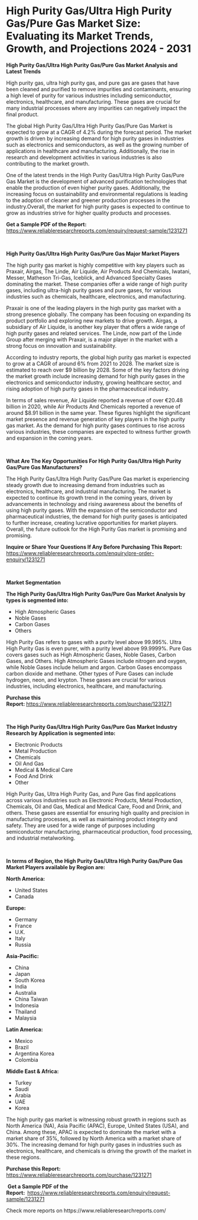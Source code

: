 <p><h1>High Purity Gas/Ultra High Purity Gas/Pure Gas Market Size: Evaluating its Market Trends, Growth, and Projections 2024 - 2031</h1></p><p><strong>High Purity Gas/Ultra High Purity Gas/Pure Gas Market Analysis and Latest Trends</strong></p>
<p><p>High purity gas, ultra high purity gas, and pure gas are gases that have been cleaned and purified to remove impurities and contaminants, ensuring a high level of purity for various industries including semiconductor, electronics, healthcare, and manufacturing. These gases are crucial for many industrial processes where any impurities can negatively impact the final product.</p><p>The global High Purity Gas/Ultra High Purity Gas/Pure Gas Market is expected to grow at a CAGR of 4.2% during the forecast period. The market growth is driven by increasing demand for high purity gases in industries such as electronics and semiconductors, as well as the growing number of applications in healthcare and manufacturing. Additionally, the rise in research and development activities in various industries is also contributing to the market growth.</p><p>One of the latest trends in the High Purity Gas/Ultra High Purity Gas/Pure Gas Market is the development of advanced purification technologies that enable the production of even higher purity gases. Additionally, the increasing focus on sustainability and environmental regulations is leading to the adoption of cleaner and greener production processes in the industry.Overall, the market for high purity gases is expected to continue to grow as industries strive for higher quality products and processes.</p></p>
<p><strong>Get a Sample PDF of the Report:&nbsp;</strong> <a href="https://www.reliableresearchreports.com/enquiry/request-sample/1231271">https://www.reliableresearchreports.com/enquiry/request-sample/1231271</a></p>
<p>&nbsp;</p>
<p><strong>High Purity Gas/Ultra High Purity Gas/Pure Gas Major Market Players</strong></p>
<p><p>The high purity gas market is highly competitive with key players such as Praxair, Airgas, The Linde, Air Liquide, Air Products And Chemicals, Iwatani, Messer, Matheson Tri-Gas, Iceblick, and Advanced Specialty Gases dominating the market. These companies offer a wide range of high purity gases, including ultra-high purity gases and pure gases, for various industries such as chemicals, healthcare, electronics, and manufacturing.</p><p>Praxair is one of the leading players in the high purity gas market with a strong presence globally. The company has been focusing on expanding its product portfolio and exploring new markets to drive growth. Airgas, a subsidiary of Air Liquide, is another key player that offers a wide range of high purity gases and related services. The Linde, now part of the Linde Group after merging with Praxair, is a major player in the market with a strong focus on innovation and sustainability.</p><p>According to industry reports, the global high purity gas market is expected to grow at a CAGR of around 6% from 2021 to 2028. The market size is estimated to reach over $9 billion by 2028. Some of the key factors driving the market growth include increasing demand for high purity gases in the electronics and semiconductor industry, growing healthcare sector, and rising adoption of high purity gases in the pharmaceutical industry.</p><p>In terms of sales revenue, Air Liquide reported a revenue of over €20.48 billion in 2020, while Air Products And Chemicals reported a revenue of around $8.91 billion in the same year. These figures highlight the significant market presence and revenue generation of key players in the high purity gas market. As the demand for high purity gases continues to rise across various industries, these companies are expected to witness further growth and expansion in the coming years.</p></p>
<p>&nbsp;</p>
<p><strong>What Are The Key Opportunities For High Purity Gas/Ultra High Purity Gas/Pure Gas Manufacturers?</strong></p>
<p><p>The High Purity Gas/Ultra High Purity Gas/Pure Gas market is experiencing steady growth due to increasing demand from industries such as electronics, healthcare, and industrial manufacturing. The market is expected to continue its growth trend in the coming years, driven by advancements in technology and rising awareness about the benefits of using high purity gases. With the expansion of the semiconductor and pharmaceutical industries, the demand for high purity gases is anticipated to further increase, creating lucrative opportunities for market players. Overall, the future outlook for the High Purity Gas market is promising and promising.</p></p>
<p><strong>Inquire or Share Your Questions If Any Before Purchasing This Report:</strong> <a href="https://www.reliableresearchreports.com/enquiry/pre-order-enquiry/1231271">https://www.reliableresearchreports.com/enquiry/pre-order-enquiry/1231271</a></p>
<p>&nbsp;</p>
<p><strong>Market Segmentation</strong></p>
<p><strong>The High Purity Gas/Ultra High Purity Gas/Pure Gas Market Analysis by types is segmented into:</strong></p>
<p><ul><li>High Atmospheric Gases</li><li>Noble Gases</li><li>Carbon Gases</li><li>Others</li></ul></p>
<p><p>High Purity Gas refers to gases with a purity level above 99.995%. Ultra High Purity Gas is even purer, with a purity level above 99.9999%. Pure Gas covers gases such as High Atmospheric Gases, Noble Gases, Carbon Gases, and Others. High Atmospheric Gases include nitrogen and oxygen, while Noble Gases include helium and argon. Carbon Gases encompass carbon dioxide and methane. Other types of Pure Gases can include hydrogen, neon, and krypton. These gases are crucial for various industries, including electronics, healthcare, and manufacturing.</p></p>
<p><strong>Purchase this Report:&nbsp;</strong><a href="https://www.reliableresearchreports.com/purchase/1231271">https://www.reliableresearchreports.com/purchase/1231271</a></p>
<p>&nbsp;</p>
<p><strong>The High Purity Gas/Ultra High Purity Gas/Pure Gas Market Industry Research by Application is segmented into:</strong></p>
<p><ul><li>Electronic Products</li><li>Metal Production</li><li>Chemicals</li><li>Oil And Gas</li><li>Medical & Medical Care</li><li>Food And Drink</li><li>Other</li></ul></p>
<p><p>High Purity Gas, Ultra High Purity Gas, and Pure Gas find applications across various industries such as Electronic Products, Metal Production, Chemicals, Oil and Gas, Medical and Medical Care, Food and Drink, and others. These gases are essential for ensuring high quality and precision in manufacturing processes, as well as maintaining product integrity and safety. They are used for a wide range of purposes including semiconductor manufacturing, pharmaceutical production, food processing, and industrial metalworking.</p></p>
<p>&nbsp;</p>
<p><strong>In terms of Region, the High Purity Gas/Ultra High Purity Gas/Pure Gas Market Players available by Region are:</strong></p>
<p>
    <p> <strong> North America: </strong>
        <ul>
            <li>United States</li>
            <li>Canada</li>
        </ul>
        </p> 
    <p> <strong> Europe: </strong>
        <ul>
            <li>Germany</li>
            <li>France</li>
            <li>U.K.</li>
            <li>Italy</li>
            <li>Russia</li>
        </ul>
        </p> 
    <p> <strong> Asia-Pacific: </strong>
        <ul>
            <li>China</li>
            <li>Japan</li>
            <li>South Korea</li>
            <li>India</li>
            <li>Australia</li>
            <li>China Taiwan</li>
            <li>Indonesia</li>
            <li>Thailand</li>
            <li>Malaysia</li>
        </ul>
        </p> 
    <p> <strong> Latin America: </strong>
        <ul>
            <li>Mexico</li>
            <li>Brazil</li>
            <li>Argentina Korea</li>
            <li>Colombia</li>
        </ul>
        </p> 
    <p> <strong> Middle East & Africa: </strong>
        <ul>
            <li>Turkey</li>
            <li>Saudi</li>
            <li>Arabia</li>
            <li>UAE</li>
            <li>Korea</li>
        </ul>
    </p>
    </p>
<p><p>The high purity gas market is witnessing robust growth in regions such as North America (NA), Asia Pacific (APAC), Europe, United States (USA), and China. Among these, APAC is expected to dominate the market with a market share of 35%, followed by North America with a market share of 30%. The increasing demand for high purity gases in industries such as electronics, healthcare, and chemicals is driving the growth of the market in these regions.</p></p>
<p><strong>Purchase this Report: </strong><a href="https://www.reliableresearchreports.com/purchase/1231271">https://www.reliableresearchreports.com/purchase/1231271</a></p>
<p>&nbsp;<strong>Get a Sample PDF of the Report:&nbsp;&nbsp;</strong><a href="https://www.reliableresearchreports.com/enquiry/request-sample/1231271">https://www.reliableresearchreports.com/enquiry/request-sample/1231271</a></p>
<p><strong></strong></p>
<p>Check more reports on https://www.reliableresearchreports.com/</p>